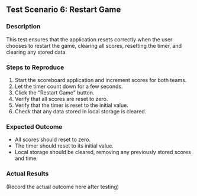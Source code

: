 ## Test Scenario 6: Restart Game

### Description

This test ensures that the application resets correctly when the user chooses to restart the game, clearing all scores, resetting the timer, and clearing any stored data.

### Steps to Reproduce

1. Start the scoreboard application and increment scores for both teams.
2. Let the timer count down for a few seconds.
3. Click the "Restart Game" button.
4. Verify that all scores are reset to zero.
5. Verify that the timer is reset to the initial value.
6. Check that any data stored in local storage is cleared.

### Expected Outcome

- All scores should reset to zero.
- The timer should reset to its initial value.
- Local storage should be cleared, removing any previously stored scores and time.

### Actual Results

(Record the actual outcome here after testing)
